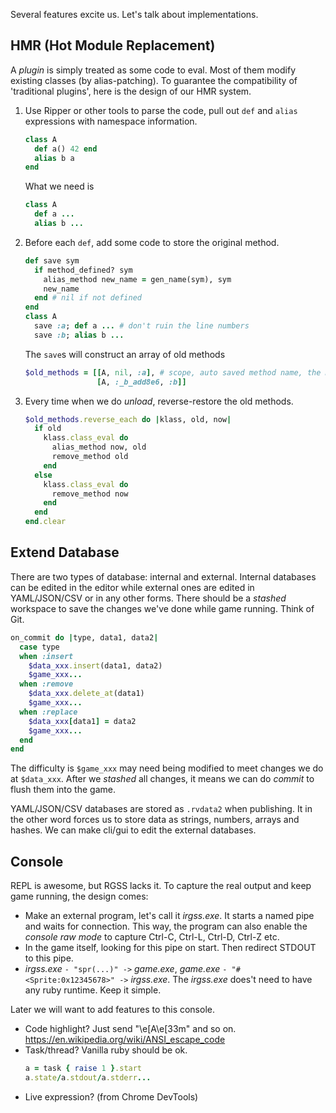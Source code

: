 Several features excite us. Let's talk about implementations.

## HMR (Hot Module Replacement)

A _plugin_ is simply treated as some code to eval. Most of them
modify existing classes (by alias-patching). To guarantee the
compatibility of 'traditional plugins', here is the design of
our HMR system.

1. Use Ripper or other tools to parse the code, pull out
   `def` and `alias` expressions with namespace information.
   ```ruby
   class A
     def a() 42 end
     alias b a
   end
   ```
   What we need is
   ```ruby
   class A
     def a ...
     alias b ...
   ```
2. Before each `def`, add some code to store the original
   method.
   ```ruby
   def save sym
     if method_defined? sym
       alias_method new_name = gen_name(sym), sym
       new_name
     end # nil if not defined
   end
   class A
     save :a; def a ... # don't ruin the line numbers
     save :b; alias b ...
   ```
   The `save`s will construct an array of old methods
   ```ruby
   $old_methods = [[A, nil, :a], # scope, auto saved method name, the method name
                   [A, :_b_add8e6, :b]]
   ```
3. Every time when we do _unload_, reverse-restore the old methods.
   ```ruby
   $old_methods.reverse_each do |klass, old, now|
     if old
       klass.class_eval do
         alias_method now, old
         remove_method old
       end
     else
       klass.class_eval do
         remove_method now
       end
     end
   end.clear
   ```

## Extend Database

There are two types of database: internal and external.
Internal databases can be edited in the editor while external ones
are edited in YAML/JSON/CSV or in any other forms. There should be
a _stashed_ workspace to save the changes we've done while game
running. Think of Git.

```ruby
on_commit do |type, data1, data2|
  case type
  when :insert
    $data_xxx.insert(data1, data2)
    $game_xxx...
  when :remove
    $data_xxx.delete_at(data1)
    $game_xxx...
  when :replace
    $data_xxx[data1] = data2
    $game_xxx...
  end
end
```

The difficulty is `$game_xxx` may need being modified to meet
changes we do at `$data_xxx`. After we _stashed_ all changes,
it means we can do _commit_ to flush them into the game.

YAML/JSON/CSV databases are stored as `.rvdata2` when publishing.
It in the other word forces us to store data as strings, numbers,
arrays and hashes. We can make cli/gui to edit the external
databases.

## Console

REPL is awesome, but RGSS lacks it. To capture the real output
and keep game running, the design comes:

* Make an external program, let's call it _irgss.exe_.
  It starts a named pipe and waits for connection.
  This way, the program can also enable the _console raw mode_
  to capture Ctrl-C, Ctrl-L, Ctrl-D, Ctrl-Z etc.
* In the game itself, looking for this pipe on start.
  Then redirect STDOUT to this pipe.
* _irgss.exe_ `- "spr(...)" ->` _game.exe_,
  _game.exe_ `- "#<Sprite:0x12345678>" ->` _irgss.exe_.
  The _irgss.exe_ does't need to have any ruby runtime.
  Keep it simple.

Later we will want to add features to this console.

* Code highlight? Just send "\e[A\e[33m" and so on.
  https://en.wikipedia.org/wiki/ANSI_escape_code
* Task/thread? Vanilla ruby should be ok.
  ```ruby
  a = task { raise 1 }.start
  a.state/a.stdout/a.stderr...
  ```
* Live expression? (from Chrome DevTools)
